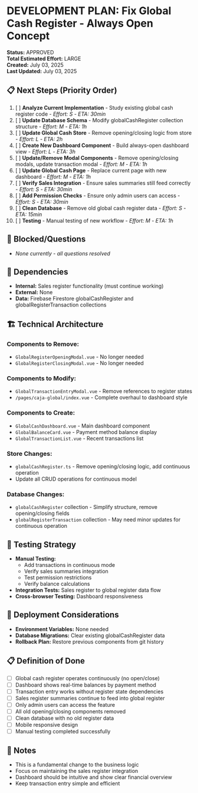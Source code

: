 # DEVELOPMENT PLAN: Fix Global Cash Register - Always Open Concept

**Status:** APPROVED  
**Total Estimated Effort:** LARGE  
**Created:** July 03, 2025  
**Last Updated:** July 03, 2025

## 📋 Next Steps (Priority Order)
1. [ ] **Analyze Current Implementation** - Study existing global cash register code - *Effort: S* - *ETA: 30min*
2. [ ] **Update Database Schema** - Modify globalCashRegister collection structure - *Effort: M* - *ETA: 1h*
3. [ ] **Update Global Cash Store** - Remove opening/closing logic from store - *Effort: L* - *ETA: 2h*
4. [ ] **Create New Dashboard Component** - Build always-open dashboard view - *Effort: L* - *ETA: 3h*
5. [ ] **Update/Remove Modal Components** - Remove opening/closing modals, update transaction modal - *Effort: M* - *ETA: 1h*
6. [ ] **Update Global Cash Page** - Replace current page with new dashboard - *Effort: M* - *ETA: 1h*
7. [ ] **Verify Sales Integration** - Ensure sales summaries still feed correctly - *Effort: S* - *ETA: 30min*
8. [ ] **Add Permission Checks** - Ensure only admin users can access - *Effort: S* - *ETA: 30min*
9. [ ] **Clean Database** - Remove old global cash register data - *Effort: S* - *ETA: 15min*
10. [ ] **Testing** - Manual testing of new workflow - *Effort: M* - *ETA: 1h*

## 🚫 Blocked/Questions
- *None currently - all questions resolved*

## 🔗 Dependencies
- **Internal:** Sales register functionality (must continue working)
- **External:** None
- **Data:** Firebase Firestore globalCashRegister and globalRegisterTransaction collections

## 🏗️ Technical Architecture

### **Components to Remove:**
- `GlobalRegisterOpeningModal.vue` - No longer needed
- `GlobalRegisterClosingModal.vue` - No longer needed

### **Components to Modify:**
- `GlobalTransactionEntryModal.vue` - Remove references to register states
- `/pages/caja-global/index.vue` - Complete overhaul to dashboard style

### **Components to Create:**
- `GlobalCashDashboard.vue` - Main dashboard component
- `GlobalBalanceCard.vue` - Payment method balance display
- `GlobalTransactionList.vue` - Recent transactions list

### **Store Changes:**
- `globalCashRegister.ts` - Remove opening/closing logic, add continuous operation
- Update all CRUD operations for continuous model

### **Database Changes:**
- `globalCashRegister` collection - Simplify structure, remove opening/closing fields
- `globalRegisterTransaction` collection - May need minor updates for continuous operation

## 🧪 Testing Strategy
- **Manual Testing:** 
  - Add transactions in continuous mode
  - Verify sales summaries integration
  - Test permission restrictions
  - Verify balance calculations
- **Integration Tests:** Sales register to global register data flow
- **Cross-browser Testing:** Dashboard responsiveness

## 🚀 Deployment Considerations
- **Environment Variables:** None needed
- **Database Migrations:** Clear existing globalCashRegister data
- **Rollback Plan:** Restore previous components from git history

## 📋 Definition of Done
- [ ] Global cash register operates continuously (no open/close)
- [ ] Dashboard shows real-time balances by payment method
- [ ] Transaction entry works without register state dependencies
- [ ] Sales register summaries continue to feed into global register
- [ ] Only admin users can access the feature
- [ ] All old opening/closing components removed
- [ ] Clean database with no old register data
- [ ] Mobile responsive design
- [ ] Manual testing completed successfully

## 📝 Notes
- This is a fundamental change to the business logic
- Focus on maintaining the sales register integration
- Dashboard should be intuitive and show clear financial overview
- Keep transaction entry simple and efficient